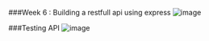 ###Week 6 : Building a restfull api using express
![image](https://github.com/user-attachments/assets/877f8edc-eb3b-43cb-83d2-2d29a1af31c4)

###Testing API
![image](https://github.com/user-attachments/assets/fca157f4-9cb3-4da8-8f6d-b66f92dd82d8)
